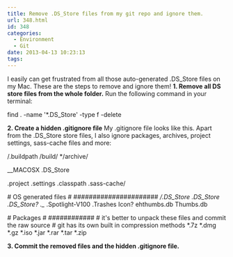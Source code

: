 ```yaml
---
title: Remove .DS_Store files from my git repo and ignore them.
url: 348.html
id: 348
categories:
  - Environment
  - Git
date: 2013-04-13 10:23:13
tags:
---
```


I easily can get frustrated from all those auto-generated .DS_Store files on my Mac. These are the steps to remove and ignore them! **1\. Remove all DS store files from the whole folder.** Run the following command in your terminal:

find . -name '*.DS_Store' -type f -delete

**2\. Create a hidden .gitignore file** My .gitignore file looks like this. Apart from the .DS_Store store files, I also ignore packages, archives, project settings, sass-cache files and more:

/.buildpath
/build/
*/archive/

__MACOSX
.DS_Store

.project
.settings
.classpath
.sass-cache/

\# OS generated files #
######################
*/.DS_Store
.DS_Store
.DS_Store?
._*
.Spotlight-V100
.Trashes
Icon?
ehthumbs.db
Thumbs.db

\# Packages #
############
\# it's better to unpack these files and commit the raw source
\# git has its own built in compression methods
*.7z
*.dmg
*.gz
*.iso
*.jar
*.rar
*.tar
*.zip

**3\. Commit the removed files and the hidden .gitignore file.**